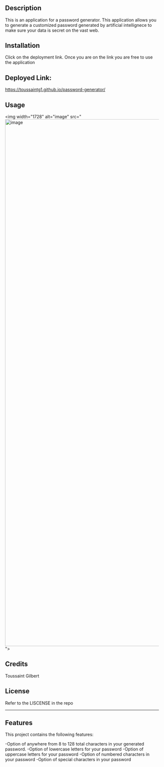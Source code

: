 # <Password Generator>

## Description

This is an application for a password generator. 
This application allows you to generate a customized
password generated by artificial intellignece to make sure
your data is secret on the vast web. 



## Installation

Click on the deployment link.
Once you are on the link you are free to use the application

## Deployed Link: 

https://toussaintg1.github.io/password-generator/

## Usage

<img width="1728" alt="image" src="<img width="1728" alt="image" src="https://github.com/ToussaintG1/Portfolio/assets/133610903/7735116f-38a1-47a1-b534-5b2d3c3c86e1">
">



## Credits

Toussaint Gilbert

## License

Refer to the LISCENSE in the repo

---

## Features

This project contains the following features:
 
 -Option of anywhere from 8 to 128 total characters in your generated 
 password.
 -Option of lowercase letters for your password
 -Option of uppercase letters for your password
 -Option of numbered characters in your password
 -Option of special characters in your password
 


